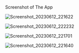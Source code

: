 Screenshot of The App

![Screenshot_20230612_221622](https://github.com/ShahirSammun/Flutter_Assignment/assets/135459672/a998b331-5851-42f4-9c40-03583e224bde)


![Screenshot_20230612_222232](https://github.com/ShahirSammun/Flutter_Assignment/assets/135459672/99c8cc56-852d-4238-8070-d7f6c277c2fa)


![Screenshot_20230612_221701](https://github.com/ShahirSammun/Flutter_Assignment/assets/135459672/1d2bd760-d3e7-4d5f-97cc-3b766a43a995)


![Screenshot_20230612_221640](https://github.com/ShahirSammun/Flutter_Assignment/assets/135459672/3ad41a02-437f-4f0e-babc-d1ea0d70d25e)

